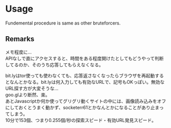 <!-- # Brute forcing and collecting short URL from goo.gl
Brute forcgin from https://goo.gl/000 to  https://goo.gl/ZZZZZZZZZZ, and collecting valid URL.  
Although it sleeps only 0.05sec every roop, it's too slow.

## Installation
### For using API version
Need only python3.  

### For non-API version
Need Python3 and selenium, and GoogleChrome.  
`$ brew install python3`  
  
On my Mac, all dependencies are installed by this command.  
`$ pip3 install selenium`  

And get GoogleChrome v.59 or later from [here](https://www.google.com/chrome/browser/desktop/index.html).  

## Usage
### For API version
    $ python3 goo.gl-BFA-API.py
    >Input Google shortener API key
    AIzaSyDIls0IyGAtjdKxUd1Sdd0j-f7kAWEdGRI (<-Your API key)

### For non-API version
`$ pyhton3 goo.gl-BFA-nonAPI-headless.py`
-->

# Usage
Fundemental procedure is same as other bruteforcers.

## Remarks
メモ程度に...  
APIなしで直にアクセスすると、時間をある程度開けたとしてもどうやって判断してるのか、そのうち応答してもらえなくなる。  
  
bit.lyはtor使っても使わなくても、応答返さなくなったらブラウザを再起動するとなんとかなる。bit.lyは何入力しても有効なURLで、記号もOKっぽい。無効なURL探す方が大変そうな...    
goo.glより断然、楽。  
あとJavascriptか何か使ってグリグリ動くサイトの中には、画像読み込みをオフにしておくとうまく動かず、socketerr61とかなんとかになることがあり止まってしまう。  
10分で153個、つまり0.255個/秒の探索スピード・有効URL発見スピード。
